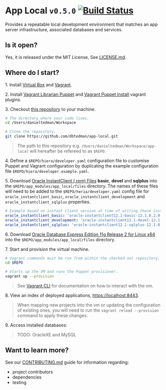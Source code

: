 
# App Local `v0.5.0` [![Build Status](https://travis-ci.org/dbtedman/app-local.svg?branch=0.5.0)](https://travis-ci.org/dbtedman/app-local)

Provides a repeatable local development environment that matches an app server infrastructure, associated databases and services.

## Is it open?

Yes, it is released under the MIT License, See [LICENSE.md](LICENSE.md).

## Where do I start?

1\. Install [Virtual Box](https://www.virtualbox.org/) and [Vagrant](https://www.vagrantup.com).

2\. Install [Vagrant Librarian Puppet](https://github.com/mhahn/vagrant-librarian-puppet) and [Vagrant Puppet Install](https://github.com/petems/vagrant-puppet-install) vagrant plugins.

3\. Checkout [this repository](https://github.com/dbtedman/app-local) to your machine.

```bash
# The directory where your code lives.
cd /Users/danieltedman/Workspace

# Clone the repository.
git clone https://github.com/dbtedman/app-local.git
```

> The path to this repository e.g. `/Users/danieltedman/Workspace/app-local` will hereafter be refereed to as `$REPO`.

4\. Define a `$REPO/hiera/developer.yaml` configuration file to customise Puppet and Vagrant configuration by duplicating the example configuration file `$REPO/hiera/developer.example.yaml`.

5\. Download [Oracle InstantClient (.rpm) Files](http://www.oracle.com/technetwork/topics/linuxx86-64soft-092277.html) **basic**, **devel** and **sqlplus** into the `$REPO/app_modules/app_local/files` directory. The names of these files will need to be added to the `$REPO/heria/developer.yaml` config file for `oracle_instantclient_basic`, `oracle_instantclient_development` and `oracle_instantclient_sqlplus` properties.

```yaml
# Example based on instant client version at time of writing these instructions, the current version may be different.
oracle_instantclient_basic: 'oracle-instantclient12.1-basic-12.1.0.2.0-1.x86_64.rpm'
oracle_instantclient_development: 'oracle-instantclient12.1-devel-12.1.0.2.0-1.x86_64.rpm'
oracle_instantclient_sqlplus: 'oracle-instantclient12.1-sqlplus-12.1.0.2.0-1.x86_64.rpm'
```

6\. Download [Oracle Database Express Edition 11g Release 2 for Linux x64](http://www.oracle.com/technetwork/database/database-technologies/express-edition/downloads/index.html) into the `$REPO/app_modules/app_local/files` directory.

7\. Start and provision the virtual machine.

```bash
# Vagrant commands must be run from within the checked out repository.
cd $REPO

# Starts up the VM and runs the Puppet provisioner.
vagrant up --provision
```

> See [Vagrant CLI](https://www.vagrantup.com/docs/cli) for documentation on how to interact with the vm.

8\. View an index of deployed applications, [https://localhost:8443](https://localhost:8443).

> When mapping new projects into the vm or updating the configuration of existing ones, you will need to run the `vagrant reload --provision` command to apply these changes.

9\. Access installed databases:

> TODO: OracleXE and MySQL

## Want to learn more?

See our [CONTRIBUTING.md](CONTRIBUTING.md) guide for information regarding:

* project contributors
* dependencies
* testing
